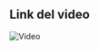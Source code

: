 ## Link del video

![Video]([https://youtu.be/vt5fpE0bzSY](https://youtu.be/wJjLeoqJXsA?si=fd_zACLqxvYPgCpn))

